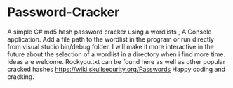 # Password-Cracker
A simple C# md5 hash password cracker using a wordlists , A Console application.
Add a file path to the wordlist in the program or run directly from visual studio bin/debug folder.
I will make it more interactive in the future about the selection of a wordlist in a directory when i find more time.
Ideas are welcome.
Rockyou.txt can be found here as well as other popular cracked hashes
https://wiki.skullsecurity.org/Passwords
Happy coding and cracking.
